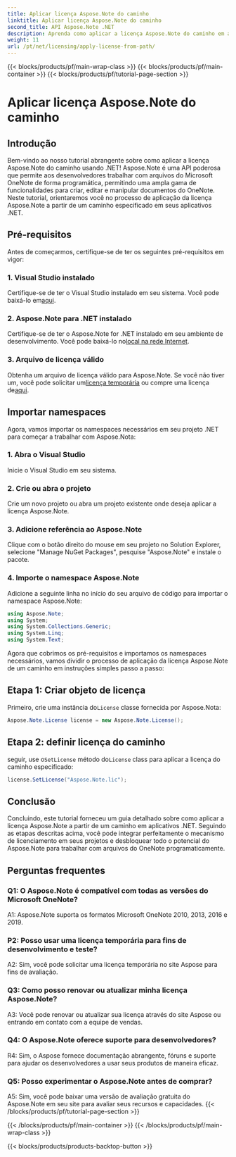```yaml
---
title: Aplicar licença Aspose.Note do caminho
linktitle: Aplicar licença Aspose.Note do caminho
second_title: API Aspose.Note .NET
description: Aprenda como aplicar a licença Aspose.Note do caminho em aplicativos .NET. Desbloqueie todo o potencial da manipulação de arquivos do OneNote com Aspose.Note.
weight: 11
url: /pt/net/licensing/apply-license-from-path/
---
```


{{< blocks/products/pf/main-wrap-class >}}
{{< blocks/products/pf/main-container >}}
{{< blocks/products/pf/tutorial-page-section >}}

# Aplicar licença Aspose.Note do caminho

## Introdução

Bem-vindo ao nosso tutorial abrangente sobre como aplicar a licença Aspose.Note do caminho usando .NET! Aspose.Note é uma API poderosa que permite aos desenvolvedores trabalhar com arquivos do Microsoft OneNote de forma programática, permitindo uma ampla gama de funcionalidades para criar, editar e manipular documentos do OneNote. Neste tutorial, orientaremos você no processo de aplicação da licença Aspose.Note a partir de um caminho especificado em seus aplicativos .NET.

## Pré-requisitos

Antes de começarmos, certifique-se de ter os seguintes pré-requisitos em vigor:

### 1. Visual Studio instalado

 Certifique-se de ter o Visual Studio instalado em seu sistema. Você pode baixá-lo em[aqui](https://visualstudio.microsoft.com/downloads/).

### 2. Aspose.Note para .NET instalado

 Certifique-se de ter o Aspose.Note for .NET instalado em seu ambiente de desenvolvimento. Você pode baixá-lo no[local na rede Internet](https://releases.aspose.com/note/net/).

### 3. Arquivo de licença válido

 Obtenha um arquivo de licença válido para Aspose.Note. Se você não tiver um, você pode solicitar um[licença temporária](https://purchase.aspose.com/temporary-license/) ou compre uma licença de[aqui](https://purchase.aspose.com/buy).

## Importar namespaces

Agora, vamos importar os namespaces necessários em seu projeto .NET para começar a trabalhar com Aspose.Nota:

### 1. Abra o Visual Studio

Inicie o Visual Studio em seu sistema.

### 2. Crie ou abra o projeto

Crie um novo projeto ou abra um projeto existente onde deseja aplicar a licença Aspose.Note.

### 3. Adicione referência ao Aspose.Note

Clique com o botão direito do mouse em seu projeto no Solution Explorer, selecione "Manage NuGet Packages", pesquise "Aspose.Note" e instale o pacote.

### 4. Importe o namespace Aspose.Note

Adicione a seguinte linha no início do seu arquivo de código para importar o namespace Aspose.Note:

```csharp
using Aspose.Note;
using System;
using System.Collections.Generic;
using System.Linq;
using System.Text;
```

Agora que cobrimos os pré-requisitos e importamos os namespaces necessários, vamos dividir o processo de aplicação da licença Aspose.Note de um caminho em instruções simples passo a passo:

## Etapa 1: Criar objeto de licença

 Primeiro, crie uma instância do`License` classe fornecida por Aspose.Nota:

```csharp
Aspose.Note.License license = new Aspose.Note.License();
```

## Etapa 2: definir licença do caminho

 seguir, use o`SetLicense` método do`License` class para aplicar a licença do caminho especificado:

```csharp
license.SetLicense("Aspose.Note.lic");
```

## Conclusão

Concluindo, este tutorial forneceu um guia detalhado sobre como aplicar a licença Aspose.Note a partir de um caminho em aplicativos .NET. Seguindo as etapas descritas acima, você pode integrar perfeitamente o mecanismo de licenciamento em seus projetos e desbloquear todo o potencial do Aspose.Note para trabalhar com arquivos do OneNote programaticamente.

## Perguntas frequentes

### Q1: O Aspose.Note é compatível com todas as versões do Microsoft OneNote?

A1: Aspose.Note suporta os formatos Microsoft OneNote 2010, 2013, 2016 e 2019.

### P2: Posso usar uma licença temporária para fins de desenvolvimento e teste?

A2: Sim, você pode solicitar uma licença temporária no site Aspose para fins de avaliação.

### Q3: Como posso renovar ou atualizar minha licença Aspose.Note?

A3: Você pode renovar ou atualizar sua licença através do site Aspose ou entrando em contato com a equipe de vendas.

### Q4: O Aspose.Note oferece suporte para desenvolvedores?

R4: Sim, o Aspose fornece documentação abrangente, fóruns e suporte para ajudar os desenvolvedores a usar seus produtos de maneira eficaz.

### Q5: Posso experimentar o Aspose.Note antes de comprar?

A5: Sim, você pode baixar uma versão de avaliação gratuita do Aspose.Note em seu site para avaliar seus recursos e capacidades.
{{< /blocks/products/pf/tutorial-page-section >}}

{{< /blocks/products/pf/main-container >}}
{{< /blocks/products/pf/main-wrap-class >}}

{{< blocks/products/products-backtop-button >}}
